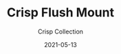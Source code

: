 ---
subtitle: "Crisp Collection"
image_secondary: "img/5f48e5e0bc4bb09a4a5f61aff405a99c7480e946-2400x1200.png"
description: "Crisp%20is%20a%20simple%2C%20contemporary%20option%20for%20a%20flush-mounted%20light%2C%20molded%20from%20solid%20glass%20and%20fit%20for%20installation%20in%20the%20ceiling%20or%20wall%20and%20is%20suitable%20for%20wet%20locations.%A0Its%20grooved%20front%20face%2C%20which%20brings%20to%20mind%20the%20ruffles%20of%20a%20potato%20crisp%2C%20serves%20to%20cast%20light%20and%20adds%20a%20subtle%20texture.%A0%A0"
category: "Ceiling Flush Mounts"
designer: "Rbw"
tags: 
  - "Ceiling Flush Mounts"
title: "Crisp Flush Mount"
href: "https://rbw.com/products/crisp-flush-mount/s10-aa04-27-120_tr_line-ip20"
image_primary: "img/CR-FM_default.jpg"
manufacturer: "Rich Brilliant Willing"
slug: "/manufacturers/rbw/ceiling-flush-mounts/rbw-crisp-flush-mount"
date: "2021-05-13"
---